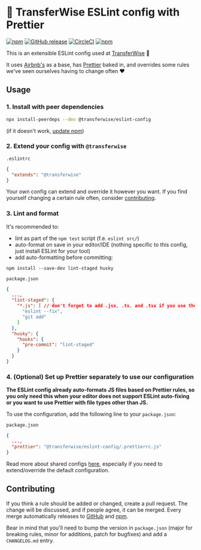 # :shirt: TransferWise ESLint config with Prettier

[![npm](https://img.shields.io/npm/v/@transferwise/eslint-config.svg)](https://www.npmjs.com/package/@transferwise/eslint-config)
[![GitHub release](https://img.shields.io/github/release/transferwise/eslint-config.svg)](https://github.com/transferwise/eslint-config/releases)
[![CircleCI](https://img.shields.io/circleci/project/github/transferwise/eslint-config/master.svg)](https://circleci.com/gh/transferwise/eslint-config)
[![npm](https://img.shields.io/npm/l/@transferwise/eslint-config.svg)](https://github.com/transferwise/eslint-config/blob/master/LICENSE)

This is an extensible ESLint config used at [TransferWise](https://transferwise.com) :money_with_wings:

It uses [Airbnb's](https://www.npmjs.com/package/eslint-config-airbnb) as a base, has [Prettier](https://www.npmjs.com/package/prettier) baked in, and overrides some rules we've seen ourselves having to change often :heart:

## Usage

### 1. Install with peer dependencies

```bash
npx install-peerdeps --dev @transferwise/eslint-config
```
(if it doesn't work, [update npm](https://docs.npmjs.com/try-the-latest-stable-version-of-npm))

### 2. Extend your config with `@transferwise`

`.eslintrc`
```json
{
  "extends": "@transferwise"
}
```
Your own config can extend and override it however you want. If you find yourself changing a certain rule often, consider [contributing](#contributing).

### 3. Lint and format

It's recommended to:
* lint as part of the `npm test` script (f.e. `eslint src/`)
* auto-format on save in your editor/IDE (nothing specific to this config, just install ESLint for your tool)
* add auto-formatting before committing:

`npm install --save-dev lint-staged husky`

`package.json`
```json
{
  ...,
  "lint-staged": {
    "*.js": [ // don't forget to add .jsx, .ts, and .tsx if you use these extensions
      "eslint --fix",
      "git add"
    ]
  },
  "husky": {
    "hooks": {
      "pre-commit": "lint-staged"
    }
  }
}
```

### 4. (Optional) Set up Prettier separately to use our configuration

**The ESLint config already auto-formats JS files based on Prettier rules, so you only need this when your editor does not support ESLint auto-fixing or you want to use Prettier with file types other than JS.**

To use the configuration, add the following line to your `package.json`:

`package.json`
```json
{
  ...,
  "prettier": "@transferwise/eslint-config/.prettierrc.js"
}
```

Read more about shared configs [here](https://prettier.io/blog/2019/04/12/1.17.0.html#config), especially if you need to extend/override the default configuration. 

## Contributing

If you think a rule should be added or changed, create a pull request.
The change will be discussed, and if people agree, it can be merged.
Every merge automatically releases to [GitHub](https://github.com/transferwise/eslint-config/releases) and [npm](https://www.npmjs.com/package/@transferwise/eslint-config).

Bear in mind that you'll need to bump the version in `package.json` (major for breaking rules, minor for additions, patch for bugfixes) and add a `CHANGELOG.md` entry.
